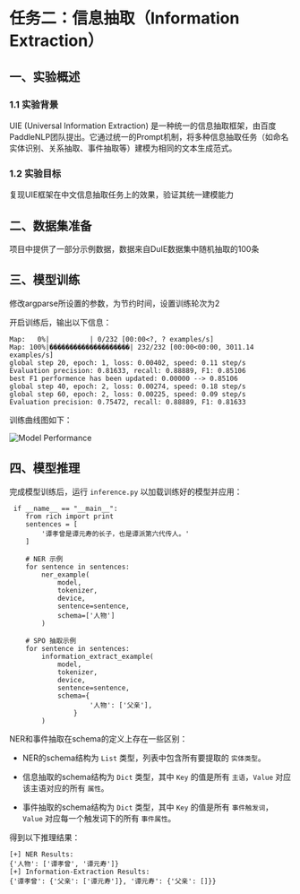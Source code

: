 # 任务二：信息抽取（Information Extraction）

## 一、实验概述

### 1.1 实验背景

UIE (Universal Information Extraction) 是一种统一的信息抽取框架，由百度PaddleNLP团队提出。它通过统一的Prompt机制，将多种信息抽取任务（如命名实体识别、关系抽取、事件抽取等）建模为相同的文本生成范式。

### 1.2 实验目标

复现UIE框架在中文信息抽取任务上的效果，验证其统一建模能力

## 二、数据集准备

项目中提供了一部分示例数据，数据来自DuIE数据集中随机抽取的100条

## 三、模型训练

修改argparse所设置的参数，为节约时间，设置训练轮次为2

开启训练后，输出以下信息：

```
Map:   0%|          | 0/232 [00:00<?, ? examples/s]
Map: 100%|��������������������| 232/232 [00:00<00:00, 3011.14 examples/s]
global step 20, epoch: 1, loss: 0.00402, speed: 0.11 step/s
Evaluation precision: 0.81633, recall: 0.88889, F1: 0.85106
best F1 performence has been updated: 0.00000 --> 0.85106
global step 40, epoch: 2, loss: 0.00274, speed: 0.18 step/s  
global step 60, epoch: 2, loss: 0.00225, speed: 0.09 step/s  
Evaluation precision: 0.75472, recall: 0.88889, F1: 0.81633
```

训练曲线图如下：

![Model Performance](D:\VSWorkSpace\Python\transformer\plm\2Information_Extraction\Model%20Performance.png)

## 四、模型推理

完成模型训练后，运行 `inference.py` 以加载训练好的模型并应用：

```
 if __name__ == "__main__":
    from rich import print
    sentences = [
        '谭孝曾是谭元寿的长子，也是谭派第六代传人。'
    ]

    # NER 示例
    for sentence in sentences:
        ner_example(
            model,
            tokenizer,
            device,
            sentence=sentence, 
            schema=['人物']
        )

    # SPO 抽取示例
    for sentence in sentences:
        information_extract_example(
            model,
            tokenizer,
            device,
            sentence=sentence, 
            schema={
                    '人物': ['父亲'],
                }
        )
```

NER和事件抽取在schema的定义上存在一些区别：

* NER的schema结构为 `List` 类型，列表中包含所有要提取的 `实体类型`。

* 信息抽取的schema结构为 `Dict` 类型，其中 `Key` 的值是所有 `主语`，`Value` 对应该主语对应的所有 `属性`。

* 事件抽取的schema结构为 `Dict` 类型，其中 `Key` 的值是所有 `事件触发词`，`Value` 对应每一个触发词下的所有 `事件属性`。

得到以下推理结果：

```
[+] NER Results: 
{'人物': ['谭孝曾', '谭元寿']}
[+] Information-Extraction Results: 
{'谭孝曾': {'父亲': ['谭元寿']}, '谭元寿': {'父亲': []}}
```
